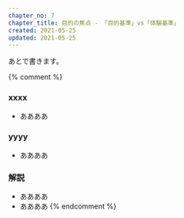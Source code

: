 ```yaml
---
chapter_no: 7
chapter_title: 目的の焦点 - 「目的基準」vs「体験基準」
created: 2021-05-25
updated: 2021-05-25
---
```

あとで書きます。

{% comment %}
### xxxx
- ああああ

### yyyy
- ああああ

### 解説
- ああああ
- ああああ
{% endcomment %}
